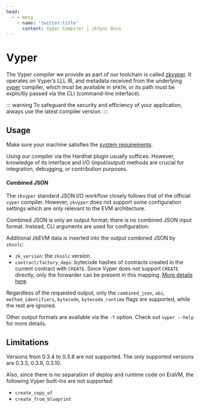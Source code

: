 ```yaml
---
head:
  - - meta
    - name: 'twitter:title'
      content: Vyper Compiler | zkSync Docs
---
```


# Vyper

The Vyper compiler we provide as part of our toolchain is called [zkvyper](https://github.com/matter-labs/zkvyper-bin).
It operates on Vyper’s LLL IR, and metadata received from the underlying
[vyper](https://docs.vyperlang.org/en/latest/index.html) compiler, which must be available in `$PATH`, or its path must
be explicitly passed via the CLI (command-line interface).

::: warning To safeguard the security and efficiency of your application, always use the latest compiler version. :::

## Usage

Make sure your machine satisfies the
[system requirements](https://github.com/matter-labs/era-compiler-vyper/tree/main#system-requirements).

Using our compiler via the Hardhat plugin usually suffices. However, knowledge of its interface and I/O (input/output)
methods are crucial for integration, debugging, or contribution purposes.

#### Combined JSON

The `zkvyper` standard JSON I/O workflow closely follows that of the official `vyper` compiler. However, `zkvyper` does
not support some configuration settings which are only relevant to the EVM architecture.

Combined JSON is only an output format; there is no combined JSON input format. Instead, CLI arguments are used for
configuration.

Additional zkEVM data is inserted into the output combined JSON by `zksolc`:

- `zk_version`: the `zksolc` version.
- `contract/factory_deps`: bytecode hashes of contracts created in the current contract with `CREATE`. Since Vyper does
  not support `CREATE` directly, only the forwarder can be present in this mapping.
  [More details here](../../../../build/developer-reference/contract-deployment.md#note-on-factory-deps).

Regardless of the requested output, only the `combined_json`, `abi`, `method_identifiers`, `bytecode`,
`bytecode_runtime` flags are supported, while the rest are ignored.

Other output formats are available via the `-f` option. Check out `vyper --help` for more details.

## Limitations

Versions from 0.3.4 to 0.3.8 are not supported. The only supported versions are 0.3.3, 0.3.9, 0.3.10.

Also, since there is no separation of deploy and runtime code on EraVM, the following Vyper built-ins are not supported:

- `create_copy_of`
- `create_from_blueprint`
